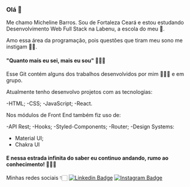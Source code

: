 ### Olá 👋

Me chamo Micheline Barros. Sou de Fortaleza Ceará e estou estudando 
Desenvolvimento Web Full Stack na Labenu, a escola do meu 🧡.

Amo essa área da programação, pois questões que tiram meu sono me instigam 🤔🤯.

####  "Quanto mais eu sei, mais eu sou"   💪🏻🧠

Esse Git contém alguns dos trabalhos desenvolvidos por mim 🙋🏻‍♀️ e em grupo.

Atualmente tenho desenvolvo projetos com as tecnologias:

-HTML;
-CSS;
-JavaScript;
-React.

Nos módulos de Front End também fiz uso de:

-API Rest;
-Hooks;
-Styled-Components;
-Router;
-Design Systems:
- Material UI;
- Chakra UI

#### E nessa estrada infinita do saber eu continuo andando, rumo ao conhecimento! 🚶🏻‍♀️

Minhas redes sociais 👇🏻
[![Linkedin Badge](https://img.shields.io/badge/-LinkedIn-blue?style=flat-square&logo=Linkedin&logoColor=white&link=https://www.linkedin.com/in/micheline-farias-felix-barros-b1832a214/)](https://www.linkedin.com/in/micheline-farias-felix-barros-b1832a214/) [![Instagram Badge](https://img.shields.io/badge/-Instagram-violet?style=flat-square&logo=Instagram&logoColor=white&link=https://www.instagram.com/mffbarr_os/)](https://www.instagram.com/mffbarr_os/) 
